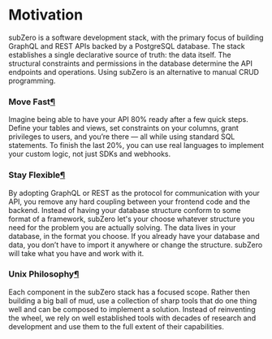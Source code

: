 

Motivation
==========

subZero is a software development stack, with the primary focus of building GraphQL and REST APIs backed by a PostgreSQL database. The stack establishes a single declarative source of truth: the data itself. The structural constraints and permissions in the database determine the API endpoints and operations. Using subZero is an alternative to manual CRUD programming.

### Move Fast[¶](#move-fast "Permanent link")

Imagine being able to have your API 80% ready after a few quick steps. Define your tables and views, set constraints on your columns, grant privileges to users, and you’re there — all while using standard SQL statements. To finish the last 20%, you can use real languages to implement your custom logic, not just SDKs and webhooks.

### Stay Flexible[¶](#stay-flexible "Permanent link")

By adopting GraphQL or REST as the protocol for communication with your API, you remove any hard coupling between your frontend code and the backend. Instead of having your database structure conform to some format of a framework, subZero let's your choose whatever structure you need for the problem you are actually solving. The data lives in your database, in the format you choose. If you already have your database and data, you don’t have to import it anywhere or change the structure. subZero will take what you have and work with it.

### Unix Philosophy[¶](#unix-philosophy "Permanent link")

Each component in the subZero stack has a focused scope. Rather then building a big ball of mud, use a collection of sharp tools that do one thing well and can be composed to implement a solution. Instead of reinventing the wheel, we rely on well established tools with decades of research and development and use them to the full extent of their capabilities.
